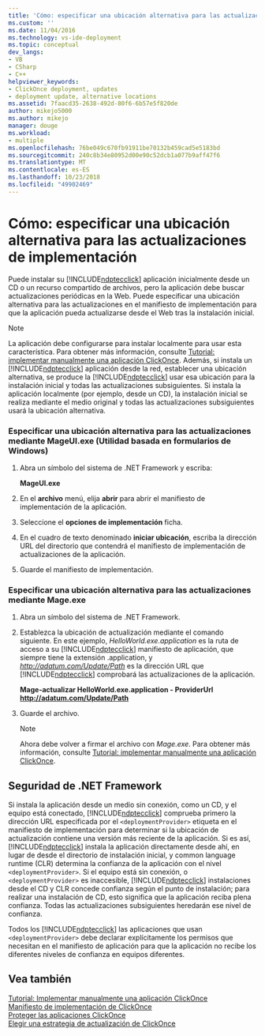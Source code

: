 ```yaml
---
title: 'Cómo: especificar una ubicación alternativa para las actualizaciones de implementación | Microsoft Docs'
ms.custom: ''
ms.date: 11/04/2016
ms.technology: vs-ide-deployment
ms.topic: conceptual
dev_langs:
- VB
- CSharp
- C++
helpviewer_keywords:
- ClickOnce deployment, updates
- deployment update, alternative locations
ms.assetid: 7faacd35-2638-492d-80f6-6b57e5f820de
author: mikejo5000
ms.author: mikejo
manager: douge
ms.workload:
- multiple
ms.openlocfilehash: 76be049c670fb91911be70132b459cad5e5183bd
ms.sourcegitcommit: 240c8b34e80952d00e90c52dcb1a077b9aff47f6
ms.translationtype: MT
ms.contentlocale: es-ES
ms.lasthandoff: 10/23/2018
ms.locfileid: "49902469"
---
```

# <a name="how-to-specify-an-alternate-location-for-deployment-updates"></a>Cómo: especificar una ubicación alternativa para las actualizaciones de implementación
Puede instalar su [!INCLUDE[ndptecclick](../deployment/includes/ndptecclick_md.md)] aplicación inicialmente desde un CD o un recurso compartido de archivos, pero la aplicación debe buscar actualizaciones periódicas en la Web. Puede especificar una ubicación alternativa para las actualizaciones en el manifiesto de implementación para que la aplicación pueda actualizarse desde el Web tras la instalación inicial.  
  
> [!NOTE]
>  La aplicación debe configurarse para instalar localmente para usar esta característica. Para obtener más información, consulte [Tutorial: implementar manualmente una aplicación ClickOnce](../deployment/walkthrough-manually-deploying-a-clickonce-application.md). Además, si instala un [!INCLUDE[ndptecclick](../deployment/includes/ndptecclick_md.md)] aplicación desde la red, establecer una ubicación alternativa, se produce la [!INCLUDE[ndptecclick](../deployment/includes/ndptecclick_md.md)] usar esa ubicación para la instalación inicial y todas las actualizaciones subsiguientes. Si instala la aplicación localmente (por ejemplo, desde un CD), la instalación inicial se realiza mediante el medio original y todas las actualizaciones subsiguientes usará la ubicación alternativa.  
  
### <a name="specify-an-alternate-location-for-updates-by-using-mageuiexe-windows-forms-based-utility"></a>Especificar una ubicación alternativa para las actualizaciones mediante MageUI.exe (Utilidad basada en formularios de Windows)  
  
1.  Abra un símbolo del sistema de .NET Framework y escriba:  
  
     **MageUI.exe**  
  
2.  En el **archivo** menú, elija **abrir** para abrir el manifiesto de implementación de la aplicación.  
  
3.  Seleccione el **opciones de implementación** ficha.  
  
4.  En el cuadro de texto denominado **iniciar ubicación**, escriba la dirección URL del directorio que contendrá el manifiesto de implementación de actualizaciones de la aplicación.  
  
5.  Guarde el manifiesto de implementación.  
  
### <a name="specify-an-alternate-location-for-updates-by-using-mageexe"></a>Especificar una ubicación alternativa para las actualizaciones mediante Mage.exe  
  
1. Abra un símbolo del sistema de .NET Framework.  
  
2. Establezca la ubicación de actualización mediante el comando siguiente. En este ejemplo, *HelloWorld.exe.application* es la ruta de acceso a su [!INCLUDE[ndptecclick](../deployment/includes/ndptecclick_md.md)] manifiesto de aplicación, que siempre tiene la extensión .application, y *<http://adatum.com/Update/Path>* es la dirección URL que [!INCLUDE[ndptecclick](../deployment/includes/ndptecclick_md.md)] comprobará las actualizaciones de la aplicación.  
  
    **Mage-actualizar HelloWorld.exe.application - ProviderUrl http://adatum.com/Update/Path**  
  
3. Guarde el archivo.  
  
   > [!NOTE]
   >  Ahora debe volver a firmar el archivo con *Mage.exe*. Para obtener más información, consulte [Tutorial: implementar manualmente una aplicación ClickOnce](../deployment/walkthrough-manually-deploying-a-clickonce-application.md).  
  
## <a name="net-framework-security"></a>Seguridad de .NET Framework  
 Si instala la aplicación desde un medio sin conexión, como un CD, y el equipo está conectado, [!INCLUDE[ndptecclick](../deployment/includes/ndptecclick_md.md)] comprueba primero la dirección URL especificada por el `<deploymentProvider>` etiqueta en el manifiesto de implementación para determinar si la ubicación de actualización contiene una versión más reciente de la aplicación. Si es así, [!INCLUDE[ndptecclick](../deployment/includes/ndptecclick_md.md)] instala la aplicación directamente desde ahí, en lugar de desde el directorio de instalación inicial, y common language runtime (CLR) determina la confianza de la aplicación con el nivel `<deploymentProvider>`. Si el equipo está sin conexión, o `<deploymentProvider>` es inaccesible, [!INCLUDE[ndptecclick](../deployment/includes/ndptecclick_md.md)] instalaciones desde el CD y CLR concede confianza según el punto de instalación; para realizar una instalación de CD, esto significa que la aplicación reciba plena confianza. Todas las actualizaciones subsiguientes heredarán ese nivel de confianza.  
  
 Todos los [!INCLUDE[ndptecclick](../deployment/includes/ndptecclick_md.md)] las aplicaciones que usan `<deploymentProvider>` debe declarar explícitamente los permisos que necesitan en el manifiesto de aplicación para que la aplicación no recibe los diferentes niveles de confianza en equipos diferentes.  
  
## <a name="see-also"></a>Vea también  
 [Tutorial: Implementar manualmente una aplicación ClickOnce](../deployment/walkthrough-manually-deploying-a-clickonce-application.md)   
 [Manifiesto de implementación de ClickOnce](../deployment/clickonce-deployment-manifest.md)   
 [Proteger las aplicaciones ClickOnce](../deployment/securing-clickonce-applications.md)   
 [Elegir una estrategia de actualización de ClickOnce](../deployment/choosing-a-clickonce-update-strategy.md)